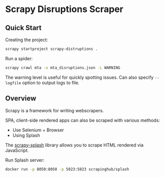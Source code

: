 # Scrapy Disruptions Scraper

## Quick Start

Creating the project:

```bash
scrapy startproject scrapy-distruptions .
```


Run a spider:

```bash
scrapy crawl mta -o mta_disruptions.json -L WARNING
```

The warning level is useful for quickly spotting issues.
Can also specify `--logfile` option to output logs to file.


## Overview

Scrapy is a framework for writing webscrapers.


SPA, client-side rendered apps can also be scraped with various
methods:

* Use Selenium + Browser
* Using Splash

The [scrapy-splash](https://github.com/scrapy-plugins/scrapy-splash) 
library allows you to scrape HTML rendered via JavaScript.

Run Splash server:

```bash
docker run -p 8050:8050 -p 5023:5023 scrapinghub/splash
```

